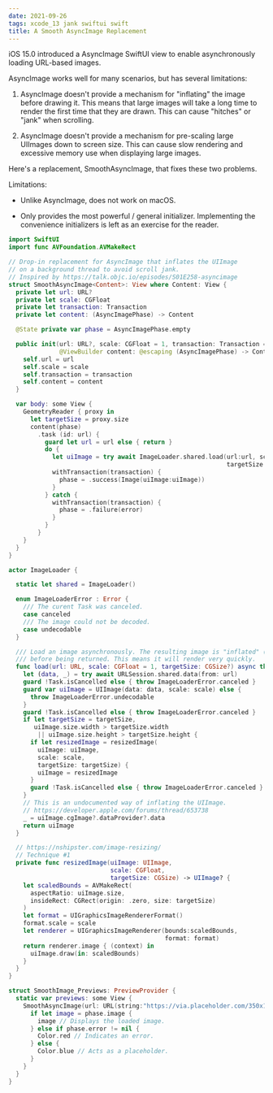 ```yaml
---
date: 2021-09-26
tags: xcode_13 jank swiftui swift
title: A Smooth AsyncImage Replacement
---
```


iOS 15.0 introduced a AsyncImage SwiftUI view to enable asynchronously loading URL-based images.

AsyncImage works well for many scenarios, but has several limitations:

1. AsyncImage doesn't provide a mechanism for "inflating" the image before drawing it. This means
that large images will take a long time to render the first time that they are drawn. This can
cause "hitches" or "jank" when scrolling.

2. AsyncImage doesn't provide a mechanism for pre-scaling large UIImages down to screen size.
This can cause slow rendering and excessive memory use when displaying large images.

Here's a replacement, SmoothAsyncImage, that fixes these two problems.

<!--more-->

Limitations:

- Unlike AsyncImage, does not work on macOS.

- Only provides the most powerful / general initializer. Implementing the
convenience initializers is left as an exercise for the reader.

``` swift
import SwiftUI
import func AVFoundation.AVMakeRect

// Drop-in replacement for AsyncImage that inflates the UIImage
// on a background thread to avoid scroll jank.
// Inspired by https://talk.objc.io/episodes/S01E258-asyncimage
struct SmoothAsyncImage<Content>: View where Content: View {
  private let url: URL?
  private let scale: CGFloat
  private let transaction: Transaction
  private let content: (AsyncImagePhase) -> Content

  @State private var phase = AsyncImagePhase.empty

  public init(url: URL?, scale: CGFloat = 1, transaction: Transaction = Transaction(),
              @ViewBuilder content: @escaping (AsyncImagePhase) -> Content) {
    self.url = url
    self.scale = scale
    self.transaction = transaction
    self.content = content
  }

  var body: some View {
    GeometryReader { proxy in
      let targetSize = proxy.size
      content(phase)
        .task (id: url) {
          guard let url = url else { return }
          do {
            let uiImage = try await ImageLoader.shared.load(url:url, scale:scale,
                                                            targetSize:targetSize)
            withTransaction(transaction) {
              phase = .success(Image(uiImage:uiImage))
            }
          } catch {
            withTransaction(transaction) {
              phase = .failure(error)
            }
          }
        }
    }
  }
}

actor ImageLoader {

  static let shared = ImageLoader()

  enum ImageLoaderError : Error {
    /// The curent Task was canceled.
    case canceled
    /// The image could not be decoded.
    case undecodable
  }

  /// Load an image asynchronously. The resulting image is "inflated" (decoded to pixels)
  /// before being returned. This means it will render very quickly.
  func load(url: URL, scale: CGFloat = 1, targetSize: CGSize?) async throws -> UIImage {
    let (data, _) = try await URLSession.shared.data(from: url)
    guard !Task.isCancelled else { throw ImageLoaderError.canceled }
    guard var uiImage = UIImage(data: data, scale: scale) else {
      throw ImageLoaderError.undecodable
    }
    guard !Task.isCancelled else { throw ImageLoaderError.canceled }
    if let targetSize = targetSize,
       uiImage.size.width > targetSize.width
        || uiImage.size.height > targetSize.height {
      if let resizedImage = resizedImage(
        uiImage: uiImage,
        scale: scale,
        targetSize: targetSize) {
        uiImage = resizedImage
      }
      guard !Task.isCancelled else { throw ImageLoaderError.canceled }
    }
    // This is an undocumented way of inflating the UIImage.
    // https://developer.apple.com/forums/thread/653738
    _ = uiImage.cgImage?.dataProvider?.data
    return uiImage
  }

  // https://nshipster.com/image-resizing/
  // Technique #1
  private func resizedImage(uiImage: UIImage,
                            scale: CGFloat,
                            targetSize: CGSize) -> UIImage? {
    let scaledBounds = AVMakeRect(
      aspectRatio: uiImage.size,
      insideRect: CGRect(origin: .zero, size: targetSize)
    )
    let format = UIGraphicsImageRendererFormat()
    format.scale = scale
    let renderer = UIGraphicsImageRenderer(bounds:scaledBounds,
                                           format: format)
    return renderer.image { (context) in
      uiImage.draw(in: scaledBounds)
    }
  }
}

struct SmoothImage_Previews: PreviewProvider {
  static var previews: some View {
    SmoothAsyncImage(url: URL(string:"https://via.placeholder.com/350x150")) { phase in
      if let image = phase.image {
        image // Displays the loaded image.
      } else if phase.error != nil {
        Color.red // Indicates an error.
      } else {
        Color.blue // Acts as a placeholder.
      }
    }
  }
}
```
